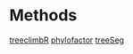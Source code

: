 
# Methods
[treeclimbR](https://github.com/fionarhuang/treeclimbR)
[phylofactor](https://github.com/reptalex/phylofactor)
[treeSeg](https://github.com/merlebehr/treeSeg)
